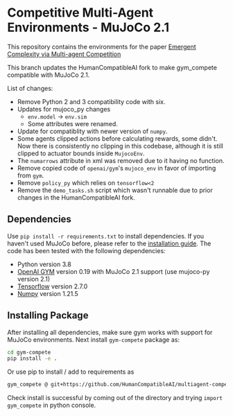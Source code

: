 # Competitive Multi-Agent Environments - MuJoCo 2.1

This repository contains the environments for the paper [Emergent Complexity via Multi-agent Competition](https://arxiv.org/abs/1710.03748)

This branch updates the HumanCompatibleAI fork to make gym_compete compatible with MuJoCo 2.1.

List of changes:
- Remove Python 2 and 3 compatibility code with six.
- Updates for mujoco_py changes
  - `env.model` -> `env.sim`
  - Some attributes were renamed.
- Update for compatiblity with newer version of `numpy`.
- Some agents clipped actions before calculating rewards, some didn't. Now there is consistently no clipping in this codebase, although it is still clipped to actuator bounds inside `MujocoEnv`.
- The `numarrows` attribute in xml was removed due to it having no function.
- Remove copied code of `openai/gym`'s `mujoco_env` in favor of importing from `gym`.
- Remove `policy_py` which relies on `tensorflow<2`
- Remove the `demo_tasks.sh` script which wasn't runnable due to prior changes in the HumanCompatibleAI fork.

## Dependencies
Use `pip install -r requirements.txt` to install dependencies. If you haven't used MuJoCo before, please refer to the [installation guide](https://github.com/openai/mujoco-py).
The code has been tested with the following dependencies:
* Python version 3.8
* [OpenAI GYM](https://github.com/openai/gym) version 0.19 with MuJoCo 2.1 support (use mujoco-py version 2.1)
* [Tensorflow](https://www.tensorflow.org/versions/r1.1/install/) version 2.7.0
* [Numpy](https://scipy.org/install.html) version 1.21.5

## Installing Package
After installing all dependencies, make sure gym works with support for MuJoCo environments.
Next install `gym-compete` package as:
```bash
cd gym-compete
pip install -e .
```

Or use pip to install / add to requirements as
```bash
gym_compete @ git+https://github.com/HumanCompatibleAI/multiagent-competition.git@v0.1.0
```
Check install is successful by coming out of the directory and trying `import gym_compete` in python console.

